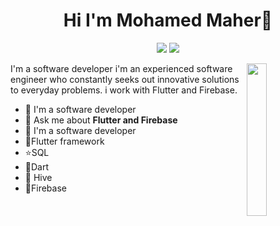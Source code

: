 <h1 align="center">Hi I'm Mohamed Maher👋</h1>
<p align="center">
    <a href="https://twitter.com/iniesta12345671"><img src="https://img.shields.io/badge/twitter-%231FA1F1?style=flat&logo=twitter&logoColor=white"/></a>
    <a href="https://www.instagram.com/muhmd_maher22"><img src="https://img.shields.io/badge/instagram-%23E4415F?style=flat&logo=instagram&logoColor=white"/></a>
  </p>
  
  <img src="![Uploading image.png…]()
" align="right" width="25%"/>

I'm a software developer i'm an experienced software engineer who constantly seeks out innovative solutions to everyday problems. i work with Flutter and Firebase.

- 🔭 I'm a software developer
- 💬 Ask me about **Flutter and Firebase**
- 🔭 I'm a software developer
- 👋Flutter framework
- ⭐SQL
- 💬Dart
- 🔭 Hive
-  👋Firebase
